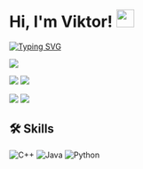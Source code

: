# Hi, I'm Viktor! <img src="https://github.com/blackcater/blackcater/raw/main/images/Hi.gif" height="32"/>

[![Typing SVG](https://readme-typing-svg.herokuapp.com?color=%2336BCF7&lines=Computer+science+student+from+Russia)](https://git.io/typing-svg)

![](https://github-profile-summary-cards.vercel.app/api/cards/profile-details?username=vaz0n4ik&theme=2077)

![](https://github-profile-summary-cards.vercel.app/api/cards/most-commit-language?username=vaz0n4ik&theme=2077) ![](https://github-profile-summary-cards.vercel.app/api/cards/repos-per-language?username=vaz0n4ik&theme=2077)

![](https://github-profile-summary-cards.vercel.app/api/cards/stats?username=vaz0n4ik&theme=2077) ![](https://github-profile-summary-cards.vercel.app/api/cards/productive-time?username=vaz0n4ik&theme=2077)


## 🛠 Skills
![C++](https://img.shields.io/badge/c++-%2300599C.svg?style=for-the-badge&logo=c%2B%2B&logoColor=white)  ![Java](https://img.shields.io/badge/java-%23ED8B00.svg?style=for-the-badge&logo=openjdk&logoColor=white)  ![Python](https://img.shields.io/badge/python-3670A0?style=for-the-badge&logo=python&logoColor=ffdd54)
